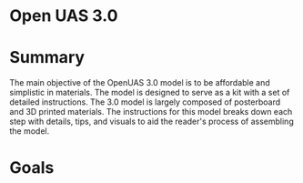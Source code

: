 # Open UAS 3.0 
# Summary
The main objective of the OpenUAS 3.0 model is to be affordable and simplistic in materials. The model is designed to serve as a kit with a set of detailed instructions. The 3.0 model is largely composed of posterboard and 3D printed materials. The instructions for this model breaks down each step with details, tips, and visuals to aid the reader's process of assembling the model.
# Goals
